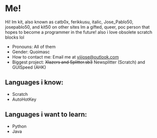 # Me!
Hi! Im kit, also known as catb0x, ferikkusu, itaIic, Jose_Pablo50, josepablo50, and kit50 on other sites
Im a gifted, queer, poc person that hopes to become a programmer in the future!
also i love obsolete scratch blocks lol

- Pronouns: All of them
- Gender: Quoimasc
- How to contact me: Email me at viijose@outlook.com
- Biggest project: ~~Xlazers and Splitter.sb3~~ Newsplitter (Scratch) and GUISpeed (AHK)

## Languages i know:
- Scratch
- AutoHotKey

## Languages i want to learn:
- Python
- Java
